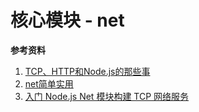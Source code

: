 # 核心模块 - net

**参考资料**

1. [TCP、HTTP和Node.js的那些事](https://juejin.im/post/5adeaac6f265da0b7025895d)
2. [net简单实用](https://github.com/chyingp/nodejs-learning-guide/blob/master/%E6%A8%A1%E5%9D%97/net.md)
3. [入门 Node.js Net 模块构建 TCP 网络服务](https://mp.weixin.qq.com/s/fJB3T6g3yFf4yn_HYEZGPg)